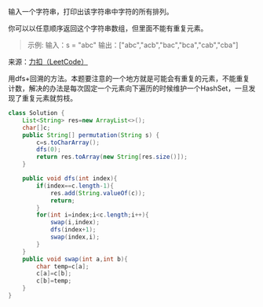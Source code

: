 输入一个字符串，打印出该字符串中字符的所有排列。

你可以以任意顺序返回这个字符串数组，但里面不能有重复元素。

>示例:
输入：s = "abc"
输出：["abc","acb","bac","bca","cab","cba"]

来源：[力扣（LeetCode）](https://leetcode-cn.com/problems/zi-fu-chuan-de-pai-lie-lcof)

用dfs+回溯的方法。本题要注意的一个地方就是可能会有重复的元素，不能重复计数，解决的办法是每次固定一个元素向下遍历的时候维护一个HashSet，一旦发现了重复元素就剪枝。

```java
class Solution {
    List<String> res=new ArrayList<>();
    char[]c;
    public String[] permutation(String s) {
        c=s.toCharArray();
        dfs(0);
        return res.toArray(new String[res.size()]);
    }

    public void dfs(int index){
        if(index==c.length-1){
            res.add(String.valueOf(c));
            return;
        }
        for(int i=index;i<c.length;i++){
            swap(i,index);
            dfs(index+1);
            swap(index,i);
        }
    }
    public void swap(int a,int b){
        char temp=c[a];
        c[a]=c[b];
        c[b]=temp;
    }
}
```
